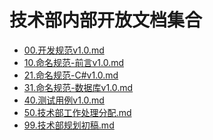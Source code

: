 # 技术部内部开放文档集合

<!-- TOC -->

- [00.开发规范v1.0.md](00.开发规范v1.0.md)
- [10.命名规范-前言v1.0.md](10.命名规范-前言v1.0.md)
- [21.命名规范-C#v1.0.md](21.命名规范-C#v1.0.md)
- [31.命名规范-数据库v1.0.md](31.命名规范-数据库v1.0.md)
- [40.测试用例v1.0.md](40.测试用例v1.0.md)
- [50.技术部工作处理分配.md](50.技术部工作处理分配.md)
- [99.技术部规划初稿.md](99.技术部规划初稿.md)

<!-- /TOC -->
